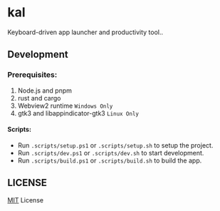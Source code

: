 # kal

Keyboard-driven app launcher and productivity tool..

## Development

### Prerequisites:

1. Node.js and pnpm
2. rust and cargo
3. Webview2 runtime `Windows Only`
4. gtk3 and libappindicator-gtk3 `Linux Only`

#### Scripts:

- Run `.scripts/setup.ps1` or `.scripts/setup.sh` to setup the project.
- Run `.scripts/dev.ps1` or `.scripts/dev.sh` to start development.
- Run `.scripts/build.ps1` or `.scripts/build.sh` to build the app.

## LICENSE

[MIT](./LICENSE) License

